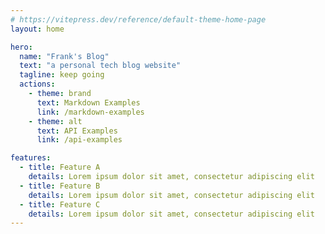 ```yaml
---
# https://vitepress.dev/reference/default-theme-home-page
layout: home

hero:
  name: "Frank's Blog"
  text: "a personal tech blog website"
  tagline: keep going
  actions:
    - theme: brand
      text: Markdown Examples
      link: /markdown-examples
    - theme: alt
      text: API Examples
      link: /api-examples

features:
  - title: Feature A
    details: Lorem ipsum dolor sit amet, consectetur adipiscing elit
  - title: Feature B
    details: Lorem ipsum dolor sit amet, consectetur adipiscing elit
  - title: Feature C
    details: Lorem ipsum dolor sit amet, consectetur adipiscing elit
---
```


